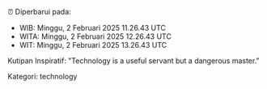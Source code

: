 ⏰ Diperbarui pada:
- WIB: Minggu, 2 Februari 2025 11.26.43 UTC
- WITA: Minggu, 2 Februari 2025 12.26.43 UTC
- WIT: Minggu, 2 Februari 2025 13.26.43 UTC

Kutipan Inspiratif:
"Technology is a useful servant but a dangerous master."


Kategori: technology

